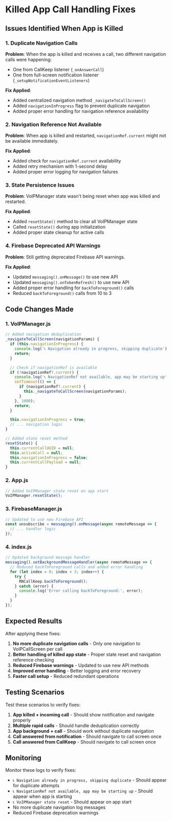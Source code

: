 # Killed App Call Handling Fixes

## Issues Identified When App is Killed

### 1. **Duplicate Navigation Calls**
**Problem**: When the app is killed and receives a call, two different navigation calls were happening:
- One from CallKeep listener (`_onAnswerCall`)
- One from full-screen notification listener (`_setupNotificationEventListeners`)

**Fix Applied**:
- Added centralized navigation method `_navigateToCallScreen()`
- Added `navigationInProgress` flag to prevent duplicate navigation
- Added proper error handling for navigation reference availability

### 2. **Navigation Reference Not Available**
**Problem**: When app is killed and restarted, `navigationRef.current` might not be available immediately.

**Fix Applied**:
- Added check for `navigationRef.current` availability
- Added retry mechanism with 1-second delay
- Added proper error logging for navigation failures

### 3. **State Persistence Issues**
**Problem**: VoIPManager state wasn't being reset when app was killed and restarted.

**Fix Applied**:
- Added `resetState()` method to clear all VoIPManager state
- Called `resetState()` during app initialization
- Added proper state cleanup for active calls

### 4. **Firebase Deprecated API Warnings**
**Problem**: Still getting deprecated Firebase API warnings.

**Fix Applied**:
- Updated `messaging().onMessage()` to use new API
- Updated `messaging().onTokenRefresh()` to use new API
- Added proper error handling for `backToForeground()` calls
- Reduced `backToForeground()` calls from 10 to 3

## Code Changes Made

### 1. **VoIPManager.js**
```javascript
// Added navigation deduplication
_navigateToCallScreen(navigationParams) {
  if (this.navigationInProgress) {
    console.log('📞 Navigation already in progress, skipping duplicate');
    return;
  }

  // Check if navigationRef is available
  if (!navigationRef?.current) {
    console.log('📞 NavigationRef not available, app may be starting up');
    setTimeout(() => {
      if (navigationRef?.current) {
        this._navigateToCallScreen(navigationParams);
      }
    }, 1000);
    return;
  }

  this.navigationInProgress = true;
  // ... navigation logic
}

// Added state reset method
resetState() {
  this.currentCallUUID = null;
  this.activeCall = null;
  this.navigationInProgress = false;
  this.currentCallPayload = null;
}
```

### 2. **App.js**
```javascript
// Added VoIPManager state reset on app start
VoIPManager.resetState();
```

### 3. **FirebaseManager.js**
```javascript
// Updated to use new Firebase API
const unsubscribe = messaging().onMessage(async remoteMessage => {
  // ... handler logic
});
```

### 4. **index.js**
```javascript
// Updated background message handler
messaging().setBackgroundMessageHandler(async remoteMessage => {
  // Reduced backToForeground calls and added error handling
  for (let index = 0; index < 3; index++) {
    try {
      RNCallKeep.backToForeground();
    } catch (error) {
      console.log('Error calling backToForeground:', error);
    }
  }
});
```

## Expected Results

After applying these fixes:

1. **No more duplicate navigation calls** - Only one navigation to VoIPCallScreen per call
2. **Better handling of killed app state** - Proper state reset and navigation reference checking
3. **Reduced Firebase warnings** - Updated to use new API methods
4. **Improved error handling** - Better logging and error recovery
5. **Faster call setup** - Reduced redundant operations

## Testing Scenarios

Test these scenarios to verify fixes:

1. **App killed + incoming call** - Should show notification and navigate properly
2. **Multiple rapid calls** - Should handle deduplication correctly
3. **App background + call** - Should work without duplicate navigation
4. **Call answered from notification** - Should navigate to call screen once
5. **Call answered from CallKeep** - Should navigate to call screen once

## Monitoring

Monitor these logs to verify fixes:

- `📞 Navigation already in progress, skipping duplicate` - Should appear for duplicate attempts
- `📞 NavigationRef not available, app may be starting up` - Should appear when app is starting
- `📞 VoIPManager state reset` - Should appear on app start
- No more duplicate navigation log messages
- Reduced Firebase deprecation warnings 